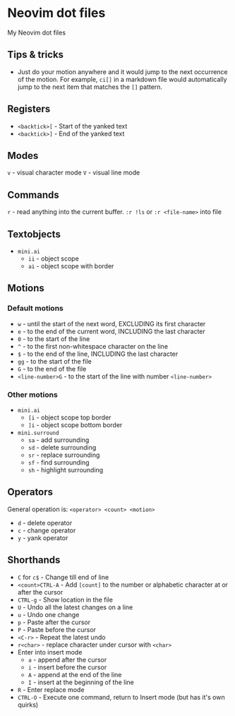 # Neovim dot files

My Neovim dot files

## Tips & tricks

- Just do your motion anywhere and it would jump to the next occurrence of the
  motion. For example, `ci[]` in a markdown file would automatically jump to
  the next item that matches the `[]` pattern.

## Registers

- `<backtick>[` - Start of the yanked text
- `<backtick>]` - End of the yanked text

## Modes

`v` - visual character mode
`V` - visual line mode

## Commands

`r` - read anything into the current buffer. `:r !ls` or `:r <file-name>` into file

## Textobjects

- `mini.ai`
  - `ii` - object scope
  - `ai` - object scope with border

## Motions

### Default motions

- `w` - until the start of the next word, EXCLUDING its first character
- `e` - to the end of the current word, INCLUDING the last character
- `0` - to the start of the line
- `^` - to the first non-whitespace character on the line
- `$` - to the end of the line, INCLUDING the last character
- `gg` - to the start of the file
- `G` - to the end of the file
- `<line-number>G` - to the start of the line with number `<line-number>`

### Other motions

- `mini.ai`
  - `[i` - object scope top border
  - `]i` - object scope bottom border
- `mini.surround`
  - `sa` - add surrounding
  - `sd` - delete surrounding
  - `sr` - replace surrounding
  - `sf` - find surrounding
  - `sh` - highlight surrounding

## Operators

General operation is: `<operator> <count> <motion>`

- `d` - delete operator
- `c` - change operator
- `y` - yank operator

## Shorthands

- `C` for `c$` - Change till end of line
- `<count>CTRL-A` - Add `[count]` to the number or alphabetic character at
  or after the cursor
- `CTRL-g` - Show location in the file
- `U` - Undo all the latest changes on a line
- `u` - Undo one change
- `p` - Paste after the cursor
- `P` - Paste before the cursor
- `<C-r>` - Repeat the latest undo
- `r<char>` - replace character under cursor with `<char>`
- Enter into insert mode
  - `a` - append after the cursor
  - `i` - insert before the cursor
  - `A` - append at the end of the line
  - `I` - insert at the beginning of the line
- `R` - Enter replace mode
- `CTRL-O` - Execute one command, return to Insert mode (but has it's own quirks)
